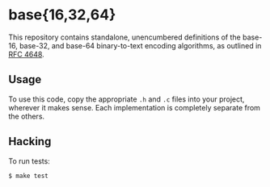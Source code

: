 base{16,32,64}
==============

This repository contains standalone, unencumbered definitions of
the base-16, base-32, and base-64 binary-to-text encoding
algorithms, as outlined in [RFC 4648][1].

Usage
-----

To use this code, copy the appropriate `.h` and `.c` files into
your project, wherever it makes sense.  Each implementation is
completely separate from the others.

Hacking
-------

To run tests:

    $ make test

[1]: https://tools.ietf.org/html/rfc4648
